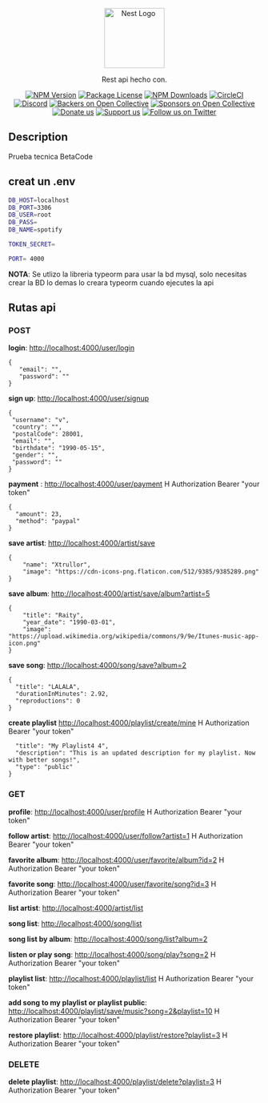 <p align="center">
  <a href="http://nestjs.com/" target="blank"><img src="https://nestjs.com/img/logo-small.svg" width="120" alt="Nest Logo" /></a>
</p>

  <p align="center">Rest api hecho con.</p>
    <p align="center">
<a href="https://www.npmjs.com/~nestjscore" target="_blank"><img src="https://img.shields.io/npm/v/@nestjs/core.svg" alt="NPM Version" /></a>
<a href="https://www.npmjs.com/~nestjscore" target="_blank"><img src="https://img.shields.io/npm/l/@nestjs/core.svg" alt="Package License" /></a>
<a href="https://www.npmjs.com/~nestjscore" target="_blank"><img src="https://img.shields.io/npm/dm/@nestjs/common.svg" alt="NPM Downloads" /></a>
<a href="https://circleci.com/gh/nestjs/nest" target="_blank"><img src="https://img.shields.io/circleci/build/github/nestjs/nest/master" alt="CircleCI" /></a>
<a href="https://discord.gg/G7Qnnhy" target="_blank"><img src="https://img.shields.io/badge/discord-online-brightgreen.svg" alt="Discord"/></a>
<a href="https://opencollective.com/nest#backer" target="_blank"><img src="https://opencollective.com/nest/backers/badge.svg" alt="Backers on Open Collective" /></a>
<a href="https://opencollective.com/nest#sponsor" target="_blank"><img src="https://opencollective.com/nest/sponsors/badge.svg" alt="Sponsors on Open Collective" /></a>
  <a href="https://paypal.me/kamilmysliwiec" target="_blank"><img src="https://img.shields.io/badge/Donate-PayPal-ff3f59.svg" alt="Donate us"/></a>
    <a href="https://opencollective.com/nest#sponsor"  target="_blank"><img src="https://img.shields.io/badge/Support%20us-Open%20Collective-41B883.svg" alt="Support us"></a>
  <a href="https://twitter.com/nestframework" target="_blank"><img src="https://img.shields.io/twitter/follow/nestframework.svg?style=social&label=Follow" alt="Follow us on Twitter"></a>
</p>

## Description

Prueba tecnica BetaCode

## creat un .env

```bash
DB_HOST=localhost
DB_PORT=3306
DB_USER=root
DB_PASS=
DB_NAME=spotify

TOKEN_SECRET=

PORT= 4000
```
**NOTA**: Se utlizo la libreria typeorm para usar la bd mysql, solo necesitas crear la BD lo demas lo creara typeorm cuando ejecutes la api
## Rutas api

### POST

 **login**:  <http://localhost:4000/user/login>

 ```
{
    "email": "",
    "password": ""
}
 ```

 **sign up**: <http://localhost:4000/user/signup>

 ```
{
  "username": "v",
  "country": "",
  "postalCode": 28001,
  "email": "",
  "birthdate": "1990-05-15",
  "gender": "",
  "password": ""
}
 ```

 **payment** : <http://localhost:4000/user/payment> H Authorization Bearer "your token"

  ```
{
    "amount": 23,
    "method": "paypal"
}
 ```

**save artist**: <http://localhost:4000/artist/save>

```
{
    "name": "Xtrullor",
    "image": "https://cdn-icons-png.flaticon.com/512/9385/9385289.png"
}
```

**save album**: <http://localhost:4000/artist/save/album?artist=5>

```
{
    "title": "Raity",
    "year_date": "1990-03-01",
    "image": "https://upload.wikimedia.org/wikipedia/commons/9/9e/Itunes-music-app-icon.png"
}
```

**save song**: <http://localhost:4000/song/save?album=2>

```
{
  "title": "LALALA",
  "durationInMinutes": 2.92,
  "reproductions": 0
}
```

**create playlist** <http://localhost:4000/playlist/create/mine>  H Authorization Bearer "your token"

```{
  "title": "My Playlist4 4",
  "description": "This is an updated description for my playlist. Now with better songs!",
  "type": "public"
}
```

### GET

**profile**: <http://localhost:4000/user/profile>  H Authorization Bearer "your token"

**follow artist**: <http://localhost:4000/user/follow?artist=1>  H Authorization Bearer "your token"

**favorite album**: <http://localhost:4000/user/favorite/album?id=2>  H Authorization Bearer "your token"

**favorite song**: <http://localhost:4000/user/favorite/song?id=3>  H Authorization Bearer "your token"

**list artist**: <http://localhost:4000/artist/list>

**song list**: <http://localhost:4000/song/list>

**song list by album**: <http://localhost:4000/song/list?album=2>

**listen or play song**: <http://localhost:4000/song/play?song=2>  H Authorization Bearer "your token"

**playlist list**: <http://localhost:4000/playlist/list>  H Authorization Bearer "your token"

**add song to my playlist or playlist public**: <http://localhost:4000/playlist/save/music?song=2&playlist=10>  H Authorization Bearer "your token"

**restore playlist**: <http://localhost:4000/playlist/restore?playlist=3> H Authorization Bearer "your token"

### DELETE

**delete playlist**: <http://localhost:4000/playlist/delete?playlist=3>  H Authorization Bearer "your token"
